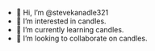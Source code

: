 - 👋 Hi, I’m @stevekanadle321
- 👀 I’m interested in candles.
- 🌱 I’m currently learning candles.
- 💞️ I’m looking to collaborate on candles.

<!---
stevekanadle321/stevekanadle321 is a ✨ special ✨ repository because its `README.md` (this file) appears on your GitHub profile.
You can click the Preview link to take a look at your changes.
--->
